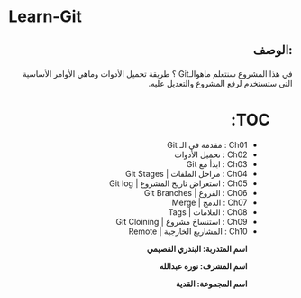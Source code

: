 
# Learn-Git



## <div dir=rtl>  :الوصف  <dir>
 <div dir=rtl> 
في هذا المشروع سنتعلم ماهوالـGit ؟ طريقة تحميل الأدوات  وماهي الأوامر الأساسية التي ستستخدم لرفع المشروع والتعديل عليه.
 <dir>


# <div dir=rtl> TOC:

- Ch01 : مقدمة في الـ Git
- Ch02 : تحميل الأدوات
- Ch03 : ابدأ مع Git
- Ch04 : مراحل الملفات | Git Stages
- Ch05 : استعراض تاريخ المشروع | Git log
- Ch06 : الفروع | Git Branches
- Ch07 : الدمج | Merge
- Ch08 : العلامات | Tags
- Ch09 : استنساخ مشروع | Git Cloining
- Ch10 : المشاريع الخارجية | Remote

<dir>
 
 <div dir=rtl> 
 
**اسم المتدربة: البندري القصيمي**

**اسم المشرف: نوره عبدالله**

**اسم المجموعة: القدية**

<div>

